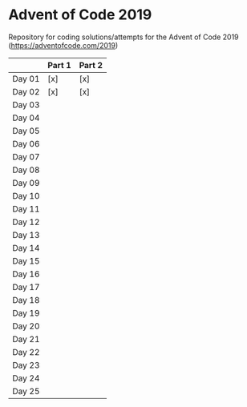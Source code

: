# Advent of Code 2019
Repository for coding solutions/attempts for the Advent of Code 2019
(https://adventofcode.com/2019)


|      |Part 1|Part 2|
|------|-----|-----|
|Day 01| [x] | [x] |
|Day 02| [x] | [x] |
|Day 03|  |  |
|Day 04|  |  |
|Day 05|  |  |
|Day 06|  |  |
|Day 07|  |  |
|Day 08|  |  |
|Day 09|  |  |
|Day 10|  |  |
|Day 11|  |  |
|Day 12|  |  |
|Day 13|  |  |
|Day 14|  |  |
|Day 15|  |  |
|Day 16|  |  |
|Day 17|  |  |
|Day 18|  |  |
|Day 19|  |  |
|Day 20|  |  |
|Day 21|  |  |
|Day 22|  |  |
|Day 23|  |  |
|Day 24|  |  |
|Day 25|  |  |
